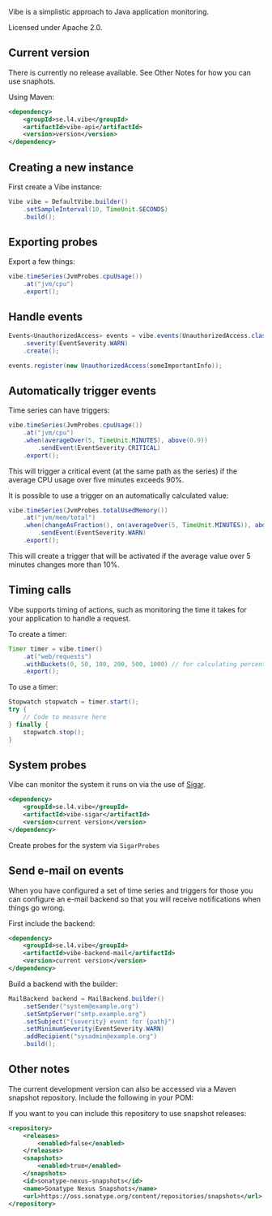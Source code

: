 Vibe is a simplistic approach to Java application monitoring. 

Licensed under Apache 2.0.

## Current version

There is currently no release available. See Other Notes for how you can
use snaphots.

Using Maven:

```xml
<dependency>
	<groupId>se.l4.vibe</groupId>
	<artifactId>vibe-api</artifactId>
	<version>version</version>
</dependency>
```

## Creating a new instance

First create a Vibe instance:

```java
Vibe vibe = DefaultVibe.builder()
	.setSampleInterval(10, TimeUnit.SECONDS)
	.build();
```

## Exporting probes

Export a few things:

```java
vibe.timeSeries(JvmProbes.cpuUsage())
	.at("jvm/cpu")
	.export();
```

## Handle events

```java
Events<UnauthorizedAccess> events = vibe.events(UnauthorizedAccess.class)
	.severity(EventSeverity.WARN)
	.create();

events.register(new UnauthorizedAccess(someImportantInfo));
```

## Automatically trigger events

Time series can have triggers:


```java
vibe.timeSeries(JvmProbes.cpuUsage())
	.at("jvm/cpu")
	.when(averageOver(5, TimeUnit.MINUTES), above(0.9))
		.sendEvent(EventSeverity.CRITICAL)
	.export();
```

This will trigger a critical event (at the same path as the series) if the average CPU usage over five minutes exceeds 90%.

It is possible to use a trigger on an automatically calculated value:

```java
vibe.timeSeries(JvmProbes.totalUsedMemory())
	.at("jvm/mem/total")
	.when(changeAsFraction(), on(averageOver(5, TimeUnit.MINUTES)), above(0.1))
		.sendEvent(EventSeverity.WARN)
	.export();
```

This will create a trigger that will be activated if the average value over 5 minutes changes more than 10%.

## Timing calls

Vibe supports timing of actions, such as monitoring the time it takes for your application to handle a request.

To create a timer:
```java
Timer timer = vibe.timer()
	.at("web/requests")
	.withBuckets(0, 50, 100, 200, 500, 1000) // for calculating percentiles
	.export();
```

To use a timer:
```java
Stopwatch stopwatch = timer.start();
try {
	// Code to measure here
} finally {
	stopwatch.stop();
}
```

## System probes

Vibe can monitor the system it runs on via the use of [Sigar](http://www.hyperic.com/products/sigar).

```xml
<dependency>
	<groupId>se.l4.vibe</groupId>
	<artifactId>vibe-sigar</artifactId>
	<version>current version</version>
</dependency>
```

Create probes for the system via `SigarProbes`

## Send e-mail on events

When you have configured a set of time series and triggers for those you can
configure an e-mail backend so that you will receive notifications when
things go wrong.

First include the backend:

```xml
<dependency>
	<groupId>se.l4.vibe</groupId>
	<artifactId>vibe-backend-mail</artifactId>
	<version>current version</version>
</dependency>
``` 

Build a backend with the builder:

```java
MailBackend backend = MailBackend.builder()
	.setSender("system@example.org")
	.setSmtpServer("smtp.example.org")
	.setSubject("{severity} event for {path}")
	.setMinimumSeverity(EventSeverity.WARN)
	.addRecipient("sysadmin@example.org")
	.build();
```

## Other notes

The current development version can also be accessed via a Maven snapshot
repository. Include the following in your POM:

If you want to you can include this repository to use snapshot releases:

```xml
<repository>
	<releases>
		<enabled>false</enabled>
	</releases>
	<snapshots>
		<enabled>true</enabled>
	</snapshots>
	<id>sonatype-nexus-snapshots</id>
	<name>Sonatype Nexus Snapshots</name>
	<url>https://oss.sonatype.org/content/repositories/snapshots</url>
</repository>
```
